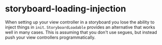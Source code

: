 # storyboard-loading-injection

When setting up your view controller in a storyboard you lose the ability to inject things in `init`. `StoryboardLoadable` provides an alternative that works well in many cases. This is assuming that you don't use segues, but instead push your view controllers programmatically.
